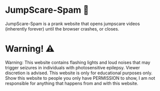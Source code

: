 # JumpScare-Spam 👻

JumpScare-Spam is a prank website that opens jumpscare videos (inherently forever) until the browser crashes, or closes.

# Warning! ⚠️

Warning: This website contains flashing lights and loud noises that may trigger seizures in individuals with photosensitive epilepsy. Viewer discretion is advised.
This website is only for educational purposes only. Show this website to people you only have PERMISSION to show, I am not responsible for anything that happens from and with this website.
